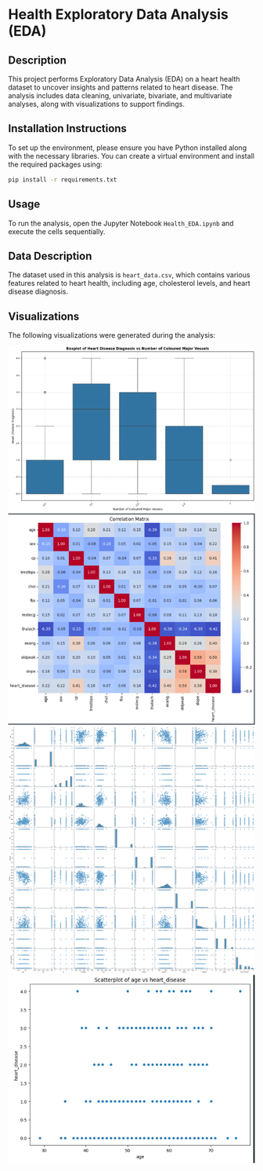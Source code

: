 # Health Exploratory Data Analysis (EDA)

## Description

This project performs Exploratory Data Analysis (EDA) on a heart health dataset to uncover insights and patterns related to heart disease. The analysis includes data cleaning, univariate, bivariate, and multivariate analyses, along with visualizations to support findings.

## Installation Instructions

To set up the environment, please ensure you have Python installed along with the necessary libraries. You can create a virtual environment and install the required packages using:

```bash
pip install -r requirements.txt
```

## Usage

To run the analysis, open the Jupyter Notebook `Health_EDA.ipynb` and execute the cells sequentially.

## Data Description

The dataset used in this analysis is `heart_data.csv`, which contains various features related to heart health, including age, cholesterol levels, and heart disease diagnosis.

## Visualizations

The following visualizations were generated during the analysis:

![Boxplot of Heart Disease vs. CA](ui/baxplot_of_heart_d_vs_ca.png)
![Correlation Graph](ui/correlation_graph.png)
![Pair Plot Graph](ui/pair_plot_graph.png)
![Scatterplot of Age vs. Heart Disease](ui/scatterplot_age_vs_heart_d.png)
